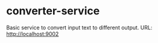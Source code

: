 # converter-service
Basic service to convert input text to different output.
URL: [http://localhost:9002](http://localhost:9002)